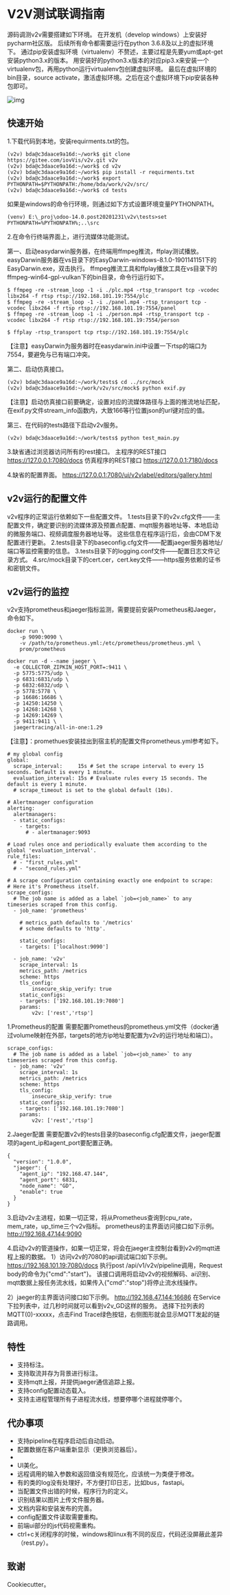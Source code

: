 V2V测试联调指南
=====================
源码调测v2v需要搭建如下环境。
在开发机（develop windows）上安装好pycharm社区版。
后续所有命令都需要运行在python 3.6.8及以上的虚拟环境下。
通过pip安装虚拟环境（virtualenv）不赘述，主要过程是先要yum或apt-get安装python3.x的版本。
用安装好的python3.x版本的对应pip3.x来安装一个virtualenv包，再用python运行virtualenv包创建虚拟环境。
最后在虚拟环境的bin目录，source activate，激活虚拟环境。之后在这个虚拟环境下pip安装各种包即可。

![img](docs/images/development_environment.drawio.svg)


快速开始
--------
1.下载代码到本地，安装requirments.txt的包。

```
(v2v) bda@c3daace9a16d:~/work$ git clone https://gitee.com/iovVis/v2v.git v2v
(v2v) bda@c3daace9a16d:~/work$ cd v2v
(v2v) bda@c3daace9a16d:~/work$ pip install -r requirments.txt
(v2v) bda@c3daace9a16d:~/work$ export PYTHONPATH=$PYTHONPATH:/home/bda/work/v2v/src/
(v2v) bda@c3daace9a16d:~/work$ cd tests
```
如果是windows的命令行环境，则通过如下方式设置环境变量PYTHONPATH。
```
(venv) E:\_proj\odoo-14.0.post20201231\v2v\tests>set PYTHONPATH=%PYTHONPATH%;..\src
```
2.在命令行终端界面上，进行流媒体功能测试。

第一、启动easydarwin服务器，在终端用ffmpeg推流，ffplay测试播放。
easyDarwin服务器在vs目录下的EasyDarwin-windows-8.1.0-1901141151下的EasyDarwin.exe，双击执行。
ffmpeg推流工具和ffplay播放工具在vs目录下的ffmpeg-win64-gpl-vulkan下的bin目录，命令行运行如下。
```
$ ffmpeg -re -stream_loop -1 -i ./plc.mp4 -rtsp_transport tcp -vcodec libx264 -f rtsp rtsp://192.168.101.19:7554/plc
$ ffmpeg -re -stream_loop -1 -i ./panel.mp4 -rtsp_transport tcp -vcodec libx264 -f rtsp rtsp://192.168.101.19:7554/panel
$ ffmpeg -re -stream_loop -1 -i ./person.mp4 -rtsp_transport tcp -vcodec libx264 -f rtsp rtsp://192.168.101.19:7554/person

$ ffplay -rtsp_transport tcp rtsp://192.168.101.19:7554/plc
```
  【注意】easyDarwin为服务器时在easydarwin.ini中设置一下rtsp的端口为7554，要避免与已有端口冲突。

第二、启动仿真接口。
```
(v2v) bda@c3daace9a16d:~/work/tests$ cd ../src/mock
(v2v) bda@c3daace9a16d:~/work/v2v/src/mock$ python exif.py
```
  【注意】启动仿真接口前要确定，设置对应的流媒体路径与上面的推流地址匹配，在exif.py文件stream_info函数内，大致166等行位置json的url键对应的值。

第三、在代码的tests路径下启动v2v服务。
```
(v2v) bda@c3daace9a16d:~/work/tests$ python test_main.py
```

3.缺省通过浏览器访问所有的rest接口。
主程序的REST接口
https://127.0.0.1:7080/docs
仿真程序的REST接口
https://127.0.0.1:7180/docs

4.缺省的配置界面。
https://127.0.0.1:7080/ui/v2vlabel/editors/gallery.html

v2v运行的配置文件
--------
v2v程序的正常运行依赖如下一些配置文件。
1.tests目录下的v2v.cfg文件——主配置文件，确定要识别的流媒体源及预置点配置、mqtt服务器地址等、本地启动的微服务端口、视频调度服务器地址等。
这些信息在程序运行后，会由CDM下发配置进行更新。
2.tests目录下的baseconfig.cfg文件——配置jaeger服务器地址/端口等监控需要的信息。
3.tests目录下的logging.conf文件——配置日志文件记录方式。
4.src/mock目录下的cert.cer，cert.key文件——https服务依赖的证书和密钥文件。

v2v运行的监控
--------
v2v支持prometheus和jaeger指标监测，需要提前安装Prometheus和Jaeger，命令如下。
```
docker run \
    -p 9090:9090 \
    -v /path/to/prometheus.yml:/etc/prometheus/prometheus.yml \
    prom/prometheus

docker run -d --name jaeger \
  -e COLLECTOR_ZIPKIN_HOST_PORT=:9411 \
  -p 5775:5775/udp \
  -p 6831:6831/udp \
  -p 6832:6832/udp \
  -p 5778:5778 \
  -p 16686:16686 \
  -p 14250:14250 \
  -p 14268:14268 \
  -p 14269:14269 \
  -p 9411:9411 \
  jaegertracing/all-in-one:1.29
 ```
  【注意】：promethues安装挂出到宿主机的配置文件prometheus.yml参考如下。
```
# my global config
global:
  scrape_interval:     15s # Set the scrape interval to every 15 seconds. Default is every 1 minute.
  evaluation_interval: 15s # Evaluate rules every 15 seconds. The default is every 1 minute.
  # scrape_timeout is set to the global default (10s).

# Alertmanager configuration
alerting:
  alertmanagers:
  - static_configs:
    - targets:
      # - alertmanager:9093

# Load rules once and periodically evaluate them according to the global 'evaluation_interval'.
rule_files:
  # - "first_rules.yml"
  # - "second_rules.yml"

# A scrape configuration containing exactly one endpoint to scrape:
# Here it's Prometheus itself.
scrape_configs:
  # The job name is added as a label `job=<job_name>` to any timeseries scraped from this config.
  - job_name: 'prometheus'

    # metrics_path defaults to '/metrics'
    # scheme defaults to 'http'.

    static_configs:
    - targets: ['localhost:9090']
   
  - job_name: 'v2v'
    scrape_interval: 1s
    metrics_path: /metrics
    scheme: https
    tls_config:
        insecure_skip_verify: true
    static_configs:
    - targets: ['192.168.101.19:7080']
    params:
        v2v: ['rest','rtsp']
```

1.Prometheus的配置
需要配置Prometheus的prometheus.yml文件（docker通过volume映射在外部，targets的地方ip地址要配置为v2v的运行地址和端口）。
```
scrape_configs:
  # The job name is added as a label `job=<job_name>` to any timeseries scraped from this config.
  - job_name: 'v2v'
    scrape_interval: 1s
    metrics_path: /metrics
    scheme: https
    tls_config:
        insecure_skip_verify: true
    static_configs:
    - targets: ['192.168.101.19:7080']
    params:
        v2v: ['rest','rtsp']

```
2.Jaeger配置
需要配置v2v的tests目录的baseconfig.cfg配置文件，jaeger配置项的agent_ip和agent_port要配置正确。
```
{
  "version": "1.0.0",
  "jaeger": {
    "agent_ip": "192.168.47.144",
    "agent_port": 6831,
    "node_name": "GD",
    "enable": true
  }
}
```
3.启动v2v主进程，如果一切正常，将从Prometheus查询到cpu_rate，mem_rate，up_time三个v2v指标。
prometheus的主界面访问接口如下示例。
http://192.168.47.144:9090

4.启动v2v的管道操作，如果一切正常，将会在jaeger主控制台看到v2v的mqtt进程上报的数据。
1）访问v2v的7080的api调试端口如下示例。
https://192.168.101.19:7080/docs
执行post /api/v1/v2v/pipeline调用，Request body的命令为{"cmd":"start"}。
该接口调用将启动v2v的视频解码、ai识别、mqtt数据上报任务流水线，如果传入{"cmd":"stop"}将停止流水线操作。

2）jaeger的主界面访问接口如下示例。
http://192.168.47.144:16686
在Service下拉列表中，过几秒时间就可以看到v2v_GD这样的服务。
选择下拉列表的MQTT(0)-xxxxx，点击Find Trace绿色按钮，右侧图形就会显示MQTT发起的链路调用。

特性
--------

- 支持标注。
- 支持取流并存为背景进行标注。
- 支持mqtt上报，并提供jaeger通信追踪上报。
- 支持config配置动态载入。
- 支持主进程管理所有子进程流水线，想要停哪个进程就停哪个。
 
代办事项
--------
- 支持pipeline在程序启动后自动启动。
- 配置数据在客户端重新显示（更换浏览器后）。
- 
- UI美化。 
- 远程调用的输入参数和返回值没有规范化，应该统一为类便于修改。
- 有的类的log没有处理好，不方便打印日志，比如bus，fastapi。
- 当配置文件出错的时候，程序行为的定义。
- 识别结果以图片上传文件服务器。
- 文档内容和安装发布的完善。
- config配置文件读取需要重构。
- 前端ui部分的js代码视需重构。
- ctrl+c关闭程序的时候，windows和linux有不同的反应，代码还没屏蔽此差异（rest.py）。

致谢
-------

Cookiecutter。

